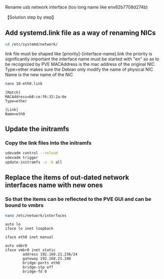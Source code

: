 Rename usb network interface (too long name like enx62b7708d274b)

【Solution step by step】

## Add systemd.link file as a way of renaming NICs

```bash
cd /etc/systemd/network/
```

link file must be shaped like [priority]-[interface-name].link
the priority is significantly important
the interface name must be started with "en" so as to be recognized by PVE
MACAddress is the mac address of the original NIC
Type=ether makes sure the Debian only modify the name of physical NIC
Name is the new name of the NIC

```bash
nano 10-eth0.link
```
```
[Match]
MACAddress=b8:ce:f6:32:2a:6e
Type=ether

[Link]
Name=eth0
```

## Update the initramfs
### Copy the link files into the initramfs
```bash
udevadm control --reload
udevadm trigger
update-initramfs -u -k all
```

## Replace the items of out-dated network interfaces name with new ones 
### So that the items can be reflected to the PVE GUI and can be bound to vmbrs

```bash
nano /etc/network/interfaces
```
```
auto lo
iface lo inet loopback

iface eth0 inet manual

auto vmbr0
iface vmbr0 inet static
        address 192.168.21.236/24
        gateway 192.168.21.240
        bridge-ports eth0
        bridge-stp off
        bridge-fd 0
```
